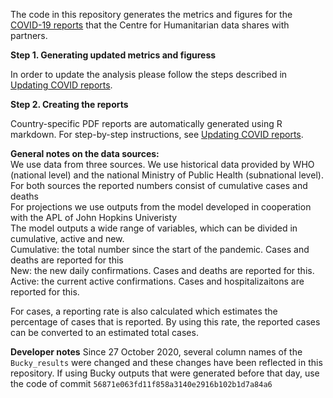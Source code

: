 The code in this repository generates the metrics and figures for the [COVID-19 reports](https://drive.google.com/drive/u/1/folders/16FR8owccpfIm-tspdAa4YTEwPoZKHtvI) that the Centre for Humanitarian data shares with partners.

**Step 1. Generating updated metrics and figuress**

In order to update the analysis please follow the steps described in [Updating COVID reports](https://docs.google.com/document/d/172RZ29d9Uv3a-ohw6vIYqRA3QCG_1xCHlRC4r5H1B34/edit).

**Step 2. Creating the reports**

Country-specific PDF reports are automatically generated using R markdown. For step-by-step instructions, see [Updating COVID reports](https://docs.google.com/document/d/172RZ29d9Uv3a-ohw6vIYqRA3QCG_1xCHlRC4r5H1B34/edit).

**General notes on the data sources:**  
We use data from three sources. We use historical data provided by WHO (national level) and the national Ministry of Public Health (subnational level). For both sources the reported numbers consist of cumulative cases and deaths  
For projections we use outputs from the model developed in cooperation with the APL of John Hopkins Univeristy  
The model outputs a wide range of variables, which can be divided in cumulative, active and new.   
Cumulative: the total number since the start of the pandemic. Cases and deaths are reported for this  
New: the new daily confirmations. Cases and deaths are reported for this.   
Active: the current active confirmations. Cases and hospitalizaitons are reported for this.   

For cases, a reporting rate is also calculated which estimates the percentage of cases that is reported. By using this rate, the reported cases can be converted to an estimated total cases.   


**Developer notes**
Since 27 October 2020, several column names of the `Bucky_results` were changed and these changes have been reflected in this repository. If using Bucky outputs that were generated before that day, use the code of commit `56871e063fd11f858a3140e2916b102b1d7a84a6` 

